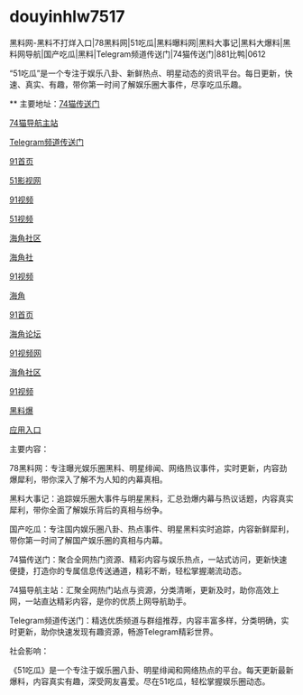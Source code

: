 # douyinhlw7517
黑料网-黑料不打烊入口|78黑料网|51吃瓜|黑料曝料网|黑料大事记|黑料大爆料|黑料网导航|国产吃瓜|黑料|Telegram频道传送门|74猫传送门|881比鸭|0612

“51吃瓜”是一个专注于娱乐八卦、新鲜热点、明星动态的资讯平台。每日更新，快速、真实、有趣，带你第一时间了解娱乐圈大事件，尽享吃瓜乐趣。

** 主要地址：<a href="https://74mao.com/">74猫传送门</a>

<a href="https://74mao.com/">74猫导航主站</a>

<a href="https://74mao.com/">Telegram频道传送门</a>

<a href="https://hj-357.pages.dev/">91首页</a>

<a href="https://hj-519.pages.dev/">51影视网</a>

<a href="https://hj-356.pages.dev/">91视频</a>

<a href="https://hj-519.pages.dev/">51视频</a>

<a href="https://hj-348.pages.dev/"> 海角社区</a>

<a href="https://hj-538.pages.dev/">海角社</a>

<a href="https://hj-356.pages.dev/">91视频</a>

<a href="https://hj-540.pages.dev/">海角</a>

<a href="https://hj-357.pages.dev/">91首页</a>

<a href="https://hj-554.pages.dev/">海角论坛</a>

<a href="https://hj-358.pages.dev/">91视频网</a>

<a href="https://hj-563.pages.dev/">海角社区</a>

<a href="https://hj-361.pages.dev/">91视频</a>

<a href="https://hj-363.pages.dev/">黑料爆</a>

<a href="https://hj-488.pages.dev/">应用入口</a>

主要内容：

78黑料网：专注曝光娱乐圈黑料、明星绯闻、网络热议事件，实时更新，内容劲爆犀利，带你深入了解不为人知的内幕真相。

黑料大事记：追踪娱乐圈大事件与明星黑料，汇总劲爆内幕与热议话题，内容真实犀利，带你全面了解娱乐背后的真相与纷争。

国产吃瓜：专注国内娱乐圈八卦、热点事件、明星黑料实时追踪，内容新鲜犀利，带你第一时间了解国产娱乐圈的真相与内幕。

74猫传送门：聚合全网热门资源、精彩内容与娱乐热点，一站式访问，更新快速便捷，打造你的专属信息传送通道，精彩不断，轻松掌握潮流动态。

74猫导航主站：汇聚全网热门站点与资源，分类清晰，更新及时，助你高效上网，一站直达精彩内容，是你的优质上网导航助手。

Telegram频道传送门：精选优质频道与群组推荐，内容丰富多样，分类明确，实时更新，助你快速发现有趣资源，畅游Telegram精彩世界。

社会影响：

《51吃瓜》是一个专注于娱乐圈八卦、明星绯闻和网络热点的平台。每天更新最新爆料，内容真实有趣，深受网友喜爱。尽在51吃瓜，轻松掌握娱乐圈动态。
